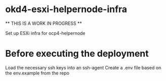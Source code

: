 # okd4-esxi-helpernode-infra

** THIS IS A WORK IN PROGRESS **

Set up ESXi infra for ocp4-helpernode

# Before executing the deployment

Load the necessary ssh keys into an ssh-agent
Create a .env file based on the env.example from the repo
